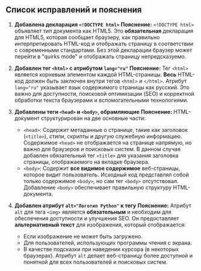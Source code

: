 
## Список исправлений и пояснения

1.  **Добавлена декларация `<!DOCTYPE html>`**
    **Пояснение:**  `<!DOCTYPE html>`  объявляет тип документа как HTML5.  Это **обязательная** декларация для HTML5, которая сообщает браузеру, как правильно интерпретировать HTML-код и отображать страницу в соответствии с современными стандартами.  Без этой декларации браузер может перейти в "quirks mode" и отображать страницу непредсказуемо.

2.  **Добавлен тег `<html>` с атрибутом `lang="ru"`**
    **Пояснение:**  Тег `<html>` является корневым элементом каждой HTML-страницы.  **Весь** HTML-код должен быть заключен внутри тегов `<html>` и `</html>`. Атрибут `lang="ru"` указывает язык содержимого страницы как русский. Это важно для доступности, поисковой оптимизации (SEO) и корректной обработки текста браузерами и вспомогательными технологиями.

3.  **Добавлены теги `<head>` и `<body>`, обрамляющие** 
    **Пояснение:**  HTML-документ структурирован на две основные части:
    *   `<head>`:  Содержит метаданные о странице, такие как заголовок (`<title>`), стили, скрипты и другую служебную информацию. Содержимое `<head>` не отображается на странице напрямую, но важно для браузеров и поисковых систем. В данном случае добавлен обязательный тег `<title>` для указания заголовка страницы, отображаемого на вкладке браузера.
    *   `<body>`: Содержит **все видимое содержимое** веб-страницы, которое видит пользователь.  Исходный код представлял собой только содержимое `<body>`, но сам тег `<body>` отсутствовал. Добавление `<body>` обеспечивает правильную структуру HTML-документа.

4.  **Добавлен атрибут `alt="Логотип Python"` к тегу**
    **Пояснение:** Атрибут `alt` для тега `<img>` является **обязательным** и необходим для обеспечения доступности и улучшения SEO. Он предоставляет **альтернативный текст** для изображения, который отображается:
    *   Если изображение не может быть загружено.
    *   Для пользователей, использующих программы чтения с экрана.
    *   В качестве подсказки при наведении курсора (в некоторых браузерах).
    Атрибут `alt` делает веб-страницу более доступной и понятной для всех пользователей и поисковых систем.

